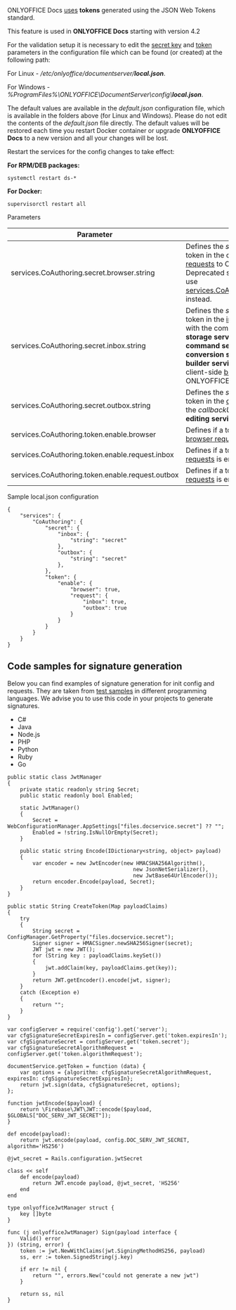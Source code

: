 ONLYOFFICE Docs [uses](/editors/security) **tokens** generated using the JSON Web Tokens standard.

This feature is used in **ONLYOFFICE Docs** starting with version 4.2

For the validation setup it is necessary to edit the [secret key](https://helpcenter.onlyoffice.com/installation/docs-developer-configuring.aspx#SecretKey) and [token](https://helpcenter.onlyoffice.com/installation/docs-developer-configuring.aspx#Token) parameters in the configuration file which can be found (or created) at the following path:

For Linux - */etc/onlyoffice/documentserver/**local.json***.

For Windows - *%ProgramFiles%\ONLYOFFICE\DocumentServer\config\\**local.json***.

The default values are available in the *default.json* configuration file, which is available in the folders above (for Linux and Windows). Please do not edit the contents of the *default.json* file directly. The default values will be restored each time you restart Docker container or upgrade **ONLYOFFICE Docs** to a new version and all your changes will be lost.

Restart the services for the config changes to take effect:

**For RPM/DEB packages:**

```
systemctl restart ds-*
```

**For Docker:**

```
supervisorctl restart all
```

Parameters

| Parameter                                        | Description                                                                                                                                                                                                                                                                                                                                                                                         | Type    | Example |
| ------------------------------------------------ | --------------------------------------------------------------------------------------------------------------------------------------------------------------------------------------------------------------------------------------------------------------------------------------------------------------------------------------------------------------------------------------------------- | ------- | ------- |
| services.CoAuthoring.secret.browser.string       | Defines the *secret key* to generate a token in the client-side [browser requests](/editors/signature/browser) to ONLYOFFICE Docs. Deprecated since version 7.2, please use [services.CoAuthoring.secret.inbox.string](#services.CoAuthoring.secret.inbox.string) instead.                                                                                                                          | string  | secret  |
| services.CoAuthoring.secret.inbox.string         | Defines the *secret key* to generate a token in the [incoming HTTP requests](/editors/signature/request#incoming) with the commands from the **document storage service** to the **document command service**, **document conversion service** and **document builder service** and a token in the client-side [browser requests](/editors/signature/browser) to ONLYOFFICE Docs since version 7.2. | string  | secret  |
| services.CoAuthoring.secret.outbox.string        | Defines the *secret key* to generate a token in the [outgoing HTTP requests](/editors/signature/request#outgoing) to the *callbackUrl* address by **document editing service**.                                                                                                                                                                                                                     | string  | secret  |
| services.CoAuthoring.token.enable.browser        | Defines if a token in the client-side [browser requests](/editors/signature/browser) is enabled or not.                                                                                                                                                                                                                                                                                             | boolean | false   |
| services.CoAuthoring.token.enable.request.inbox  | Defines if a token in the [incoming HTTP requests](/editors/signature/request#incoming) is enabled or not.                                                                                                                                                                                                                                                                                          | boolean | false   |
| services.CoAuthoring.token.enable.request.outbox | Defines if a token in the [outgoing HTTP requests](/editors/signature/request#outgoing) is enabled or not.                                                                                                                                                                                                                                                                                          | boolean | false   |

Sample local.json configuration

```
{
    "services": {
        "CoAuthoring": {
            "secret": {
                "inbox": {
                    "string": "secret"
                },
                "outbox": {
                    "string": "secret"
                },
            },
            "token": {
                "enable": {
                    "browser": true,
                    "request": {
                        "inbox": true,
                        "outbox": true
                    }
                }
            }
        }
    }
}
```

## Code samples for signature generation

Below you can find examples of signature generation for init config and requests. They are taken from [test samples](/editors/demopreview) in different programming languages. We advise you to use this code in your projects to generate signatures.

* C#
* Java
* Node.js
* PHP
* Python
* Ruby
* Go

```
public static class JwtManager
{
    private static readonly string Secret;
    public static readonly bool Enabled;

    static JwtManager()
    {
        Secret = WebConfigurationManager.AppSettings["files.docservice.secret"] ?? "";
        Enabled = !string.IsNullOrEmpty(Secret);
    }

    public static string Encode(IDictionary<string, object> payload)
    {
        var encoder = new JwtEncoder(new HMACSHA256Algorithm(),
                                        new JsonNetSerializer(),
                                        new JwtBase64UrlEncoder());
        return encoder.Encode(payload, Secret);
    }
}
```

```
public static String CreateToken(Map payloadClaims)
{
    try
    {
        String secret = ConfigManager.GetProperty("files.docservice.secret");
        Signer signer = HMACSigner.newSHA256Signer(secret);
        JWT jwt = new JWT();
        for (String key : payloadClaims.keySet())
        {
            jwt.addClaim(key, payloadClaims.get(key));
        }
        return JWT.getEncoder().encode(jwt, signer);
    }
    catch (Exception e)
    {
        return "";
    }
}
```

```
var configServer = require('config').get('server');
var cfgSignatureSecretExpiresIn = configServer.get('token.expiresIn');
var cfgSignatureSecret = configServer.get('token.secret');
var cfgSignatureSecretAlgorithmRequest = configServer.get('token.algorithmRequest');

documentService.getToken = function (data) {
    var options = {algorithm: cfgSignatureSecretAlgorithmRequest, expiresIn: cfgSignatureSecretExpiresIn};
    return jwt.sign(data, cfgSignatureSecret, options);
};
```

```
function jwtEncode($payload) {
    return \Firebase\JWT\JWT::encode($payload, $GLOBALS["DOC_SERV_JWT_SECRET"]);
}
```

```
def encode(payload):
    return jwt.encode(payload, config.DOC_SERV_JWT_SECRET, algorithm='HS256')
```

```
@jwt_secret = Rails.configuration.jwtSecret

class << self
    def encode(payload)
        return JWT.encode payload, @jwt_secret, 'HS256'
    end
end
```

```
type onlyofficeJwtManager struct {
    key []byte
}

func (j onlyofficeJwtManager) Sign(payload interface {
    Valid() error
}) (string, error) {
    token := jwt.NewWithClaims(jwt.SigningMethodHS256, payload)
    ss, err := token.SignedString(j.key)

    if err != nil {
        return "", errors.New("could not generate a new jwt")
    }

    return ss, nil
}
```
